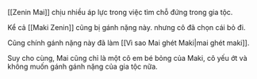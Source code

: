 [[Zenin Mai]] chịu nhiều áp lực trong việc tìm chỗ đứng trong gia tộc.

Kể cả [[Maki Zenin]] cũng bị gánh nặng này. nhưng cô đã chọn cái bỏ đi.

Cũng chính gánh nặng này đã làm [[Vì sao Mai ghét Maki|mai ghét maki]].

Suy cho cùng, Mai cũng chỉ là một cô em bé bỏng của Maki, cô yếu ớt và không muốn gánh gánh nặng của gia tộc nữa.